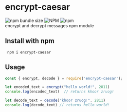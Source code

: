 # encrypt-caesar
![npm bundle size](https://img.shields.io/bundlephobia/min/encrypt-caesar)
![NPM](https://img.shields.io/npm/l/encrypt-caesar)
![npm](https://img.shields.io/npm/v/encrypt-caesar)        
encrypt and decrypt messages npm module

## Install with npm 
```console
 npm i encrypt-caesar
```
## Usage 

```js
const { encrypt, decode } = require('encrypt-caesar');

let encoded_text = encrypt("hello world!", 2811)
console.log(encoded_text)  // returns khoor zruog!

let decode_text = decode("khoor zruog!", 2811)
console.log(decode_text) // returns hello world!

```
